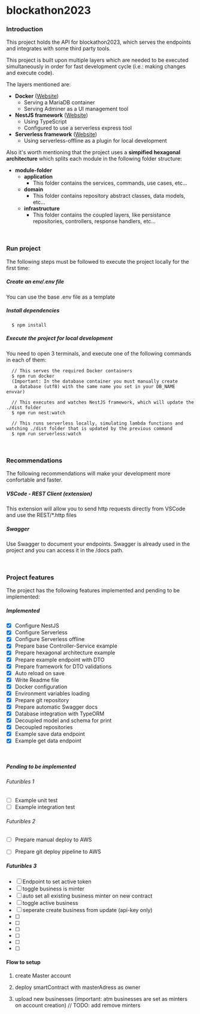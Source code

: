 
# blockathon2023

### Introduction

This project holds the API for blockathon2023, which serves the endpoints and integrates with some third party tools.

This project is built upon multiple layers which are needed to be executed simultaneously in order for fast development cycle (i.e.: making changes and execute code).

The layers mentioned are:
  - **Docker** ([Website](https://docs.docker.com))
    - Serving a MariaDB container
    - Serving Adminer as a UI management tool
  - **NestJS framework** ([Website](https://docs.nestjs.com))
    - Using TypeScript
    - Configured to use a serverless express tool
  - **Serverless framework** ([Website](https://www.serverless.com/framework/docs))
    - Using serverless-offline as a plugin for local development

Also it's worth mentioning that the project uses a **simpified hexagonal architecture** which splits each module in the following folder structure:
- **module-folder**
  - **application**
    - This folder contains the services, commands, use cases, etc...
  - **domain**
    - This folder contains repository abstract classes, data models, etc...
  - **infrastructure**
    - This folder contains the coupled layers, like persistance repositories, controllers, response handlers, etc...

<br />

### Run project
The following steps must be followed to execute the project locally for the first time:

##### Create an env/.env file
  You can use the base .env file as a template

##### Install dependencies
```
  $ npm install
```

##### Execute the project for local development
You need to open 3 terminals, and execute one of the following commands in each of them:
```
  // This serves the required Docker containers
  $ npm run docker
  (Important: In the database container you must manually create
   a database (utf8) with the same name you set in your DB_NAME envvar)

  // This executes and watches NestJS framework, which will update the ./dist folder
  $ npm run nest:watch

  // This runs serverless locally, simulating lambda functions and watching ./dist folder that is updated by the previous command
  $ npm run serverless:watch
```
<br />

### Recommendations
The following recommendations will make your development more confortable and faster.

##### VSCode - REST Client (extension)
This extension will allow you to send http requests directly from VSCode and use the REST/*.http files

##### Swagger
Use Swagger to document your endpoints. Swagger is already used in the project and you can access it in the /docs path.

<br />

### Project features
The project has the following features implemented and pending to be implemented:

##### Implemented

 - [x] Configure NestJS
 - [x] Configure Serverless
 - [x] Configure Serverless offline
 - [x] Prepare base Controller-Service example
 - [x] Prepare hexagonal architecture example
 - [x] Prepare example endpoint with DTO
 - [x] Prepare framework for DTO validations
 - [x] Auto reload on save
 - [x] Write Readme file
 - [x] Docker configuration
 - [x] Environment variables loading
 - [x] Prepare git repository
 - [x] Prepare automatic Swagger docs
 - [x] Database integration with TypeORM
 - [x] Decoupled model and schema for print
 - [x] Decoupled repositories
 - [x] Example save data endpoint
 - [x] Example get data endpoint

<br />

##### Pending to be implemented
###### Futuribles 1
 - [ ] Example unit test
 - [ ] Example integration test

###### Futuribles 2
 - [ ] Prepare manual deploy to AWS
 - [ ] Prepare git deploy pipeline to AWS


##### Futuribles 3
 - [ ] Endpoint to set active token
 - [ ] toggle business is minter
 - [ ] auto set all existing business minter on new contract
 - [ ] toggle active business
 - [ ] seperate create business from update (api-key only)
 - [ ] 
 - [ ] 
 - [ ] 
 - [ ] 
 - [ ] 
 - [ ] 



 #### Flow to setup

 1. create Master account 

 2. deploy smartContract with masterAdress as owner

 3. upload new businesses (important: atm businesses are set as minters on account creation) // TODO: add remove minters
